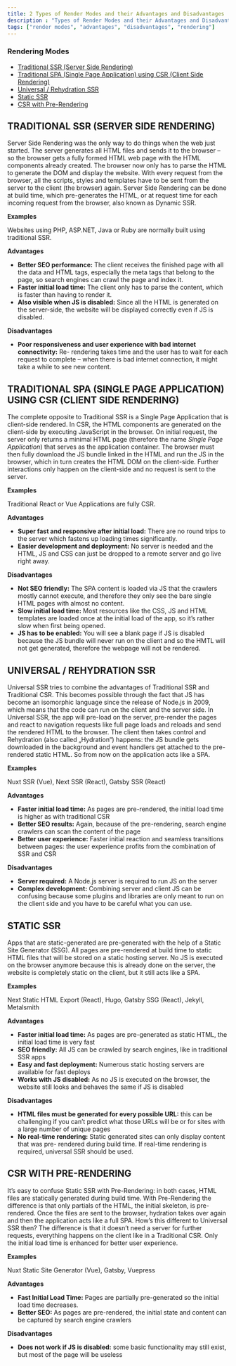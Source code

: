 ```yaml
---
title: 2 Types of Render Modes and their Advantages and Disadvantages
description : "Types of Render Modes and their Advantages and Disadvantages"
tags: ["render modes", "advantages", "disadvantages", "rendering"]
---
```


### Rendering Modes


* [Traditional SSR (Server Side Rendering)](#traditional-ssr-server-side-rendering)
* [Traditional SPA (Single Page Application) using CSR (Client Side Rendering)](#traditional-spa-single-page-application-using-csr-client-side-rendering)
* [Universal / Rehydration SSR](#universal--rehydration-ssr)
* [Static SSR](#static-ssr)
* [CSR with Pre-Rendering](#csr-with-pre-rendering)



## **TRADITIONAL SSR** (SERVER SIDE RENDERING)

Server Side Rendering was the only way to do things when the web just started. The server generates all HTML files and sends it to the browser – so the browser gets a fully formed HTML web page with the HTML components already created. The browser now only has to parse the HTML to generate the DOM and display the website. With every request from the browser, all the scripts, styles and templates have to be sent from the server to the client (the browser) again.
Server Side Rendering can be done at build time, which pre-generates the HTML, or at request time for each incoming request from the browser, also known as Dynamic SSR.

__Examples__

Websites using PHP, ASP.NET, Java or Ruby are normally built using traditional SSR.

__Advantages__

* __Better SEO performance:__ The client receives the finished page with all the data and HTML tags, especially the meta tags that belong to the page, so search engines can crawl the page and index it.
* __Faster initial load time:__ The client only has to parse the content, which is faster than having to render it.
* __Also visible when JS is disabled:__ Since all the HTML is generated on the server-side, the website will be displayed correctly even if JS is disabled.

__Disadvantages__

* __Poor responsiveness and user experience with bad internet connectivity:__ Re-
rendering takes time and the user has to wait for each request to complete – when there is bad internet connection, it might take a while to see new content.


## **TRADITIONAL SPA** (SINGLE PAGE APPLICATION) USING CSR (CLIENT SIDE RENDERING)

The complete opposite to Traditional SSR is a Single Page Application that is client-side rendered. In CSR, the HTML components are generated on the client-side by executing JavaScript in the browser. On initial request, the server only returns a minimal HTML page (therefore the name _Single Page Application_) that serves as the application container. The browser must then fully download the JS bundle linked in the HTML and run the JS in the browser, which in turn creates the HTML DOM on the client-side. Further interactions only happen on the client-side and no request is sent to the server.

__Examples__

Traditional React or Vue Applications are fully CSR.

__Advantages__

* __Super fast and responsive after initial load:__ There are no round trips to the server which fastens up loading times significantly.
* __Easier development and deployment:__ No server is needed and the HTML, JS and CSS can just be dropped to a remote server and go live right away.

__Disadvantages__

* __Not SEO friendly:__ The SPA content is loaded via JS that the crawlers mostly cannot execute, and therefore they only see the bare single HTML pages with almost no content.
* __Slow initial load time:__ Most resources like the CSS, JS and HTML templates are loaded once at the initial load of the app, so it’s rather slow when first being opened.
* __JS has to be enabled:__ You will see a blank page if JS is disabled because the JS bundle will never run on the client and so the HMTL will not get generated, therefore the webpage will not be rendered.


## **UNIVERSAL / REHYDRATION SSR**

Universal SSR tries to combine the advantages of Traditional SSR and Traditional CSR. This becomes possible through the fact that JS has become an isomorphic language since the release of Node.js in 2009, which means that the code can run on the client and the server side. In Universal SSR, the app will pre-load on the server, pre-render the pages and react to navigation requests like full page loads and reloads and send the rendered HTML to the browser. The client then takes control and Rehydration (also called „Hydration“) happens: the JS bundle gets downloaded in the background and event handlers get attached to the pre-rendered static HTML. So from now on the application acts like a SPA.

__Examples__

Nuxt SSR (Vue), Next SSR (React), Gatsby SSR (React)

__Advantages__

* __Faster initial load time:__ As pages are pre-rendered, the initial load time is higher as with traditional CSR
* __Better SEO results:__ Again, because of the pre-rendering, search engine crawlers can scan the content of the page
* __Better user experience:__ Faster initial reaction and seamless transitions between pages: the user experience profits from the combination of SSR and CSR

__Disadvantages__

* __Server required:__ A Node.js server is required to run JS on the server
* __Complex development:__ Combining server and client JS can be confusing because some plugins and libraries are only meant to run on the client side and you have to be careful what you can use.


## **STATIC SSR**

Apps that are static-generated are pre-generated with the help of a Static Site Generator (SSG). All pages are pre-rendered at build time to static HTML files that will be stored on a static hosting server. No JS is executed on the browser anymore because this is already done on the server, the website is completely static on the client, but it still acts like a SPA.

__Examples__

Next Static HTML Export (React), Hugo, Gatsby SSG (React), Jekyll, Metalsmith

__Advantages__

* __Faster initial load time:__ As pages are pre-generated as static HTML, the initial load time is very fast
* __SEO friendly:__ All JS can be crawled by search engines, like in traditional SSR apps
* __Easy and fast deployment:__ Numerous static hosting servers are available for fast deploys
* __Works with JS disabled:__ As no JS is executed on the browser, the website still looks and behaves the same if JS is disabled

__Disadvantages__

* __HTML files must be generated for every possible URL:__ this can be challenging if you can’t predict what those URLs will be or for sites with a large number of unique pages
* __No real-time rendering:__ Static generated sites can only display content that was pre- rendered during build time. If real-time rendering is required, universal SSR should be used.


## **CSR WITH PRE-RENDERING**

It’s easy to confuse Static SSR with Pre-Rendering: in both cases, HTML files are statically generated during build time. With Pre-Rendering the difference is that only partials of the HTML, the initial skeleton, is pre-rendered. Once the files are sent to the browser, hydration takes over again and then the application acts like a full SPA. How’s
this different to Universal SSR then? The difference is that it doesn’t need a server for further requests, everything happens on the client like in a Traditional CSR. Only the initial load time is enhanced for better user experience.

__Examples__

Nuxt Static Site Generator (Vue), Gatsby, Vuepress

__Advantages__

* __Fast Initial Load Time:__ Pages are partially pre-generated so the initial load time decreases.
* __Better SEO:__ As pages are pre-rendered, the initial state and content can be captured by search engine crawlers

__Disadvantages__

* __Does not work if JS is disabled:__ some basic functionality may still exist, but most of the page will be useless
